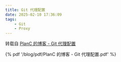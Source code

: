 ```yaml
---
title: Git 代理配置
date: 2025-02-10 17:36:09
tags: 
    - Git
    - Proxy
---
```


转载自 [PlanC 的博客 - Git 代理配置](https://hubenchang0515.github.io/Phosphophyllite/articles/%E4%BB%A3%E7%90%86%E4%B8%8E%E9%95%9C%E5%83%8F%E6%BA%90%E9%85%8D%E7%BD%AE/Git%20%E4%BB%A3%E7%90%86%E9%85%8D%E7%BD%AE.html)

{% pdf '/blog/pdf/PlanC 的博客 - Git 代理配置.pdf' %}